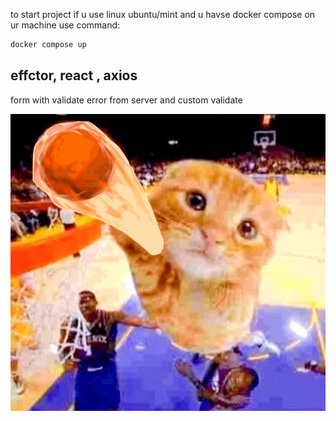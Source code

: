 to start project if u use linux ubuntu/mint and u havse docker compose on ur machine use command:

```bash
docker compose up
```

## effctor, react , axios

form with validate error from server and custom validate

![mem](./images/image.png)
